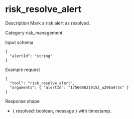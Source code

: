 # risk_resolve_alert

Description
Mark a risk alert as resolved.

Category
risk_management

Input schema

```
{
  "alertId": "string"
}
```

Example request

```
{
  "tool": "risk_resolve_alert",
  "arguments": { "alertId": "1756086219152_u296a4r5s" }
}
```

Response shape

- { resolved: boolean, message } with timestamp.
